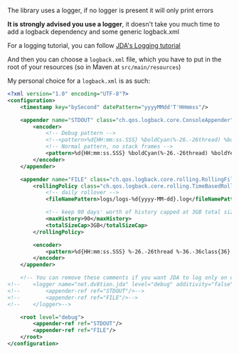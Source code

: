 The library uses a logger, if no logger is present it will only print errors

**It is strongly advised you use a logger**, it doesn't take you much time to add a logback dependency and some generic logback.xml

For a logging tutorial, you can follow [JDA's Logging tutorial](https://jda.wiki/setup/logging/)

And then you can choose a `logback.xml` file, which you have to put in the root of your resources (so in Maven at `src/main/resources`)

My personal choice for a `logback.xml` is as such:

```xml
<?xml version="1.0" encoding="UTF-8"?>
<configuration>
    <timestamp key="bySecond" datePattern="yyyyMMdd'T'HHmmss"/>

    <appender name="STDOUT" class="ch.qos.logback.core.ConsoleAppender">
        <encoder>
            <!-- Debug pattern -->
            <!--<pattern>%d{HH:mm:ss.SSS} %boldCyan(%-26.-26thread) %boldRed(%-36.-36class{36}) %boldRed(#%-24.-24method{24}) %boldRed(L%-5.-5line) %boldYellow(%-20.-20logger{0}) %highlight(%-6level) %msg%n%throwable</pattern>-->
            <!-- Normal pattern, no stack frames -->
            <pattern>%d{HH:mm:ss.SSS} %boldCyan(%-26.-26thread) %boldYellow(%-20.-20logger{0}) %highlight(%-6level) %msg%n%throwable</pattern>
        </encoder>
    </appender>

    <appender name="FILE" class="ch.qos.logback.core.rolling.RollingFileAppender">
        <rollingPolicy class="ch.qos.logback.core.rolling.TimeBasedRollingPolicy">
            <!-- daily rollover -->
            <fileNamePattern>logs/logs-%d{yyyy-MM-dd}.log</fileNamePattern>

            <!-- keep 90 days' worth of history capped at 3GB total size -->
            <maxHistory>90</maxHistory>
            <totalSizeCap>3GB</totalSizeCap>
        </rollingPolicy>

        <encoder>
            <pattern>%d{HH:mm:ss.SSS} %-26.-26thread %-36.-36class{36} #%-24.-24method{24} L%-5.-5line %-20.-20logger{0} %-6level %msg%n%throwable</pattern>
        </encoder>
    </appender>

    <!-- You can remove these comments if you want JDA to log only on debug while the library itself is on the trace level, for debugging purposes -->
<!--    <logger name="net.dv8tion.jda" level="debug" additivity="false">-->
<!--        <appender-ref ref="STDOUT"/>-->
<!--        <appender-ref ref="FILE"/>-->
<!--    </logger>-->

    <root level="debug">
        <appender-ref ref="STDOUT"/>
        <appender-ref ref="FILE"/>
    </root>
</configuration>
```
